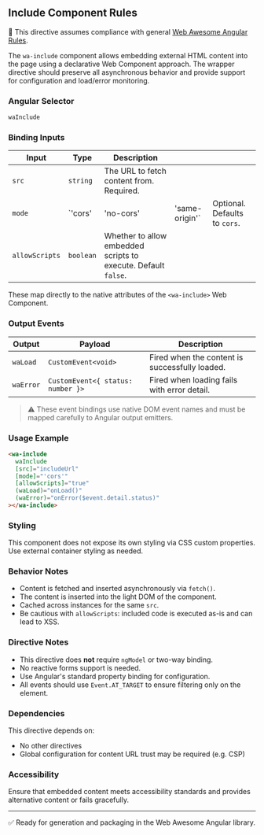 ## Include Component Rules

📌 This directive assumes compliance with general [Web Awesome Angular Rules](../../../RULES.md).

The `wa-include` component allows embedding external HTML content into the page using a declarative Web Component approach. The wrapper directive should preserve all asynchronous behavior and provide support for configuration and load/error monitoring.

### Angular Selector

```ts
waInclude
```

### Binding Inputs

| Input          | Type      | Description                                                    |                 |                               |
| -------------- | --------- | -------------------------------------------------------------- | --------------- | ----------------------------- |
| `src`          | `string`  | The URL to fetch content from. Required.                       |                 |                               |
| `mode`         | \`'cors'  | 'no-cors'                                                      | 'same-origin'\` | Optional. Defaults to `cors`. |
| `allowScripts` | `boolean` | Whether to allow embedded scripts to execute. Default `false`. |                 |                               |

These map directly to the native attributes of the `<wa-include>` Web Component.

### Output Events

| Output    | Payload                           | Description                                    |
| --------- | --------------------------------- | ---------------------------------------------- |
| `waLoad`  | `CustomEvent<void>`               | Fired when the content is successfully loaded. |
| `waError` | `CustomEvent<{ status: number }>` | Fired when loading fails with error detail.    |

> ⚠️ These event bindings use native DOM event names and must be mapped carefully to Angular output emitters.

### Usage Example

```html
<wa-include
  waInclude
  [src]="includeUrl"
  [mode]="'cors'"
  [allowScripts]="true"
  (waLoad)="onLoad()"
  (waError)="onError($event.detail.status)"
></wa-include>
```

### Styling

This component does not expose its own styling via CSS custom properties. Use external container styling as needed.

### Behavior Notes

* Content is fetched and inserted asynchronously via `fetch()`.
* The content is inserted into the light DOM of the component.
* Cached across instances for the same `src`.
* Be cautious with `allowScripts`: included code is executed as-is and can lead to XSS.

### Directive Notes

* This directive does **not** require `ngModel` or two-way binding.
* No reactive forms support is needed.
* Use Angular's standard property binding for configuration.
* All events should use `Event.AT_TARGET` to ensure filtering only on the element.

### Dependencies

This directive depends on:

* No other directives
* Global configuration for content URL trust may be required (e.g. CSP)

### Accessibility

Ensure that embedded content meets accessibility standards and provides alternative content or fails gracefully.

---

✅ Ready for generation and packaging in the Web Awesome Angular library.
